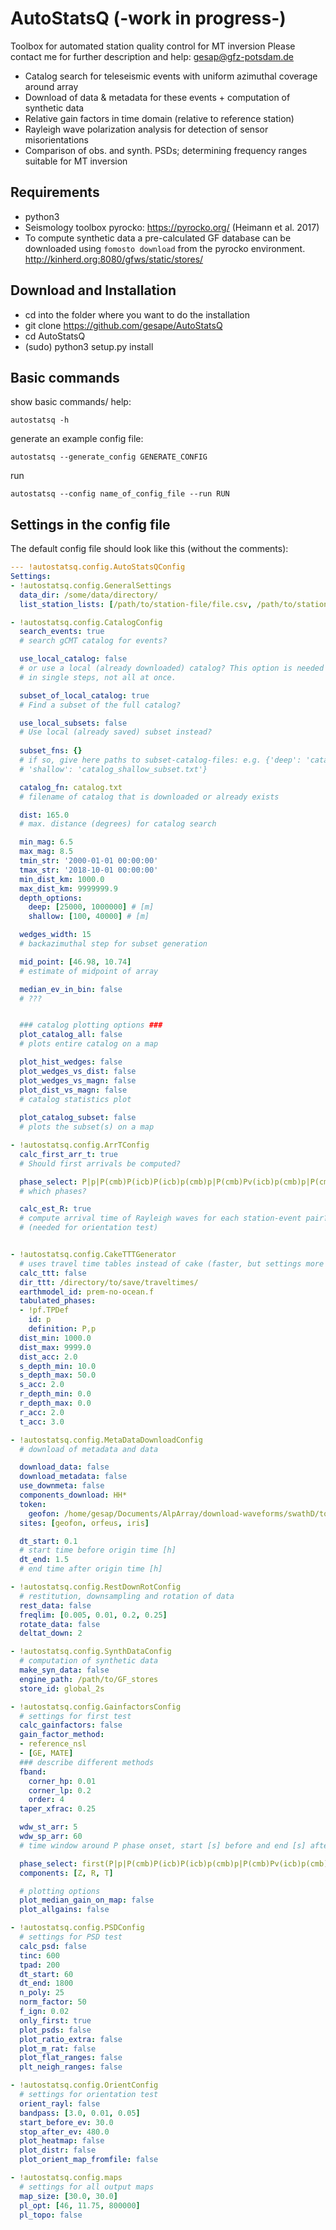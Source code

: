 # AutoStatsQ (-work in progress-)
Toolbox for automated station quality control for MT inversion 
Please contact me for further description and help: gesap@gfz-potsdam.de

- Catalog search for teleseismic events with uniform azimuthal coverage around array
- Download of data & metadata for these events + computation of synthetic data
- Relative gain factors in time domain (relative to reference station)
- Rayleigh wave polarization analysis for detection of sensor misorientations
- Comparison of obs. and synth. PSDs; determining frequency ranges suitable for MT inversion


Requirements
------------

- python3
- Seismology toolbox pyrocko: https://pyrocko.org/ (Heimann et al. 2017)
- To compute synthetic data a pre-calculated GF database can be downloaded using `fomosto download` from the pyrocko environment. http://kinherd.org:8080/gfws/static/stores/


Download and Installation
-------------------------

- cd into the folder where you want to do the installation
- git clone https://github.com/gesape/AutoStatsQ
- cd AutoStatsQ
- (sudo) python3 setup.py install

Basic commands
--------------

show basic commands/ help:

	autostatsq -h


generate an example config file:

	autostatsq --generate_config GENERATE_CONFIG

run 

	autostatsq --config name_of_config_file --run RUN


Settings in the config file
---------------------------

The default config file should look like this (without the comments):

```yaml
--- !autostatsq.config.AutoStatsQConfig
Settings:
- !autostatsq.config.GeneralSettings
  data_dir: /some/data/directory/
  list_station_lists: [/path/to/station-file/file.csv, /path/to/station-file/file.xml]

- !autostatsq.config.CatalogConfig
  search_events: true 
  # search gCMT catalog for events?

  use_local_catalog: false
  # or use a local (already downloaded) catalog? This option is needed if the toolbox is run 
  # in single steps, not all at once. 

  subset_of_local_catalog: true
  # Find a subset of the full catalog?

  use_local_subsets: false
  # Use local (already saved) subset instead?
  
  subset_fns: {}
  # if so, give here paths to subset-catalog-files: e.g. {'deep': 'catalog_deep_subset.txt',
  # 'shallow': 'catalog_shallow_subset.txt'}

  catalog_fn: catalog.txt
  # filename of catalog that is downloaded or already exists

  dist: 165.0
  # max. distance (degrees) for catalog search

  min_mag: 6.5
  max_mag: 8.5
  tmin_str: '2000-01-01 00:00:00'
  tmax_str: '2018-10-01 00:00:00'
  min_dist_km: 1000.0
  max_dist_km: 9999999.9  
  depth_options:
    deep: [25000, 1000000] # [m]
    shallow: [100, 40000] # [m]

  wedges_width: 15
  # backazimuthal step for subset generation

  mid_point: [46.98, 10.74]
  # estimate of midpoint of array

  median_ev_in_bin: false
  # ???


  ### catalog plotting options ###
  plot_catalog_all: false
  # plots entire catalog on a map

  plot_hist_wedges: false
  plot_wedges_vs_dist: false
  plot_wedges_vs_magn: false
  plot_dist_vs_magn: false
  # catalog statistics plot
  
  plot_catalog_subset: false
  # plots the subset(s) on a map

- !autostatsq.config.ArrTConfig
  calc_first_arr_t: true
  # Should first arrivals be computed?

  phase_select: P|p|P(cmb)P(icb)P(icb)p(cmb)p|P(cmb)Pv(icb)p(cmb)p|P(cmb)P<(icb)(cmb)p
  # which phases?

  calc_est_R: true
  # compute arrival time of Rayleigh waves for each station-event pair? 
  # (needed for orientation test)


- !autostatsq.config.CakeTTTGenerator
  # uses travel time tables instead of cake (faster, but settings more difficult)
  calc_ttt: false
  dir_ttt: /directory/to/save/traveltimes/
  earthmodel_id: prem-no-ocean.f
  tabulated_phases:
  - !pf.TPDef
    id: p
    definition: P,p
  dist_min: 1000.0
  dist_max: 9999.0
  dist_acc: 2.0
  s_depth_min: 10.0
  s_depth_max: 50.0
  s_acc: 2.0
  r_depth_min: 0.0
  r_depth_max: 0.0
  r_acc: 2.0
  t_acc: 3.0

- !autostatsq.config.MetaDataDownloadConfig
  # download of metadata and data

  download_data: false
  download_metadata: false
  use_downmeta: false
  components_download: HH*
  token:
    geofon: /home/gesap/Documents/AlpArray/download-waveforms/swathD/token.asc
  sites: [geofon, orfeus, iris]

  dt_start: 0.1
  # start time before origin time [h]
  dt_end: 1.5
  # end time after origin time [h]

- !autostatsq.config.RestDownRotConfig
  # restitution, downsampling and rotation of data
  rest_data: false
  freqlim: [0.005, 0.01, 0.2, 0.25]
  rotate_data: false
  deltat_down: 2

- !autostatsq.config.SynthDataConfig
  # computation of synthetic data
  make_syn_data: false
  engine_path: /path/to/GF_stores
  store_id: global_2s

- !autostatsq.config.GainfactorsConfig
  # settings for first test
  calc_gainfactors: false
  gain_factor_method:
  - reference_nsl
  - [GE, MATE]
  ### describe different methods
  fband:
    corner_hp: 0.01
    corner_lp: 0.2
    order: 4
  taper_xfrac: 0.25

  wdw_st_arr: 5
  wdw_sp_arr: 60
  # time window around P phase onset, start [s] before and end [s] after theo. arrival time

  phase_select: first(P|p|P(cmb)P(icb)P(icb)p(cmb)p|P(cmb)Pv(icb)p(cmb)p|P(cmb)P<(icb)(cmb)p)
  components: [Z, R, T]

  # plotting options
  plot_median_gain_on_map: false
  plot_allgains: false

- !autostatsq.config.PSDConfig
  # settings for PSD test
  calc_psd: false
  tinc: 600
  tpad: 200
  dt_start: 60
  dt_end: 1800
  n_poly: 25
  norm_factor: 50
  f_ign: 0.02
  only_first: true
  plot_psds: false
  plot_ratio_extra: false
  plot_m_rat: false
  plot_flat_ranges: false
  plt_neigh_ranges: false

- !autostatsq.config.OrientConfig
  # settings for orientation test
  orient_rayl: false
  bandpass: [3.0, 0.01, 0.05]
  start_before_ev: 30.0
  stop_after_ev: 480.0
  plot_heatmap: false
  plot_distr: false
  plot_orient_map_fromfile: false

- !autostatsq.config.maps
  # settings for all output maps
  map_size: [30.0, 30.0]
  pl_opt: [46, 11.75, 800000]
  pl_topo: false
```